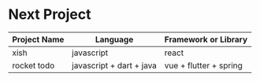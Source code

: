 # Next Project

| Project Name | Language                 | Framework or Library   |
| ------------ | ------------------------ | ---------------------- |
| xish         | javascript               | react                  |
| rocket todo  | javascript + dart + java | vue + flutter + spring |
